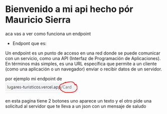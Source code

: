 # Bienvenido a mi api hecho pór Mauricio Sierra

aca vas a ver como funciona un endpoint 

- Endpont que es:

Un endpoint es un punto de acceso en una red donde se puede comunicar con un servicio, como una API (Interfaz de Programación de Aplicaciones). En términos más simples, es una URL específica que permite a un cliente (como una aplicación o un navegador) enviar o recibir datos de un servidor. 

por ejemplo mi endpoint de  
![alt text](image-1.png)

en esta pagina tiene 2 botones uno aparece un texto y el otro pide una solicitud al servidor que te lleva a un json con un mensaje de saludo
